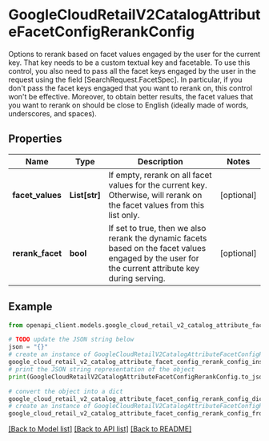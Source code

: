 # GoogleCloudRetailV2CatalogAttributeFacetConfigRerankConfig

Options to rerank based on facet values engaged by the user for the current key. That key needs to be a custom textual key and facetable. To use this control, you also need to pass all the facet keys engaged by the user in the request using the field [SearchRequest.FacetSpec]. In particular, if you don't pass the facet keys engaged that you want to rerank on, this control won't be effective. Moreover, to obtain better results, the facet values that you want to rerank on should be close to English (ideally made of words, underscores, and spaces).

## Properties

Name | Type | Description | Notes
------------ | ------------- | ------------- | -------------
**facet_values** | **List[str]** | If empty, rerank on all facet values for the current key. Otherwise, will rerank on the facet values from this list only. | [optional] 
**rerank_facet** | **bool** | If set to true, then we also rerank the dynamic facets based on the facet values engaged by the user for the current attribute key during serving. | [optional] 

## Example

```python
from openapi_client.models.google_cloud_retail_v2_catalog_attribute_facet_config_rerank_config import GoogleCloudRetailV2CatalogAttributeFacetConfigRerankConfig

# TODO update the JSON string below
json = "{}"
# create an instance of GoogleCloudRetailV2CatalogAttributeFacetConfigRerankConfig from a JSON string
google_cloud_retail_v2_catalog_attribute_facet_config_rerank_config_instance = GoogleCloudRetailV2CatalogAttributeFacetConfigRerankConfig.from_json(json)
# print the JSON string representation of the object
print(GoogleCloudRetailV2CatalogAttributeFacetConfigRerankConfig.to_json())

# convert the object into a dict
google_cloud_retail_v2_catalog_attribute_facet_config_rerank_config_dict = google_cloud_retail_v2_catalog_attribute_facet_config_rerank_config_instance.to_dict()
# create an instance of GoogleCloudRetailV2CatalogAttributeFacetConfigRerankConfig from a dict
google_cloud_retail_v2_catalog_attribute_facet_config_rerank_config_from_dict = GoogleCloudRetailV2CatalogAttributeFacetConfigRerankConfig.from_dict(google_cloud_retail_v2_catalog_attribute_facet_config_rerank_config_dict)
```
[[Back to Model list]](../README.md#documentation-for-models) [[Back to API list]](../README.md#documentation-for-api-endpoints) [[Back to README]](../README.md)


